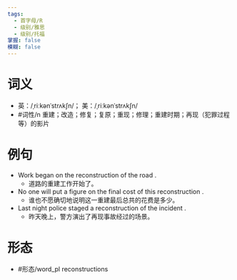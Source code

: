 ```yaml
---
tags:
  - 首字母/R
  - 级别/雅思
  - 级别/托福
掌握: false
模糊: false
---
```

# 词义
- 英：/ˌriːkənˈstrʌkʃn/； 美：/ˌriːkənˈstrʌkʃn/
- #词性/n  重建；改造；修复；复原；重现；修理；重建时期；再现（犯罪过程等）的影片
# 例句
- Work began on the reconstruction of the road .
	- 道路的重建工作开始了。
- No one will put a figure on the final cost of this reconstruction .
	- 谁也不愿确切地说明这一重建最后总共的花费是多少。
- Last night police staged a reconstruction of the incident .
	- 昨天晚上，警方演出了再现事故经过的场景。
# 形态
- #形态/word_pl reconstructions
